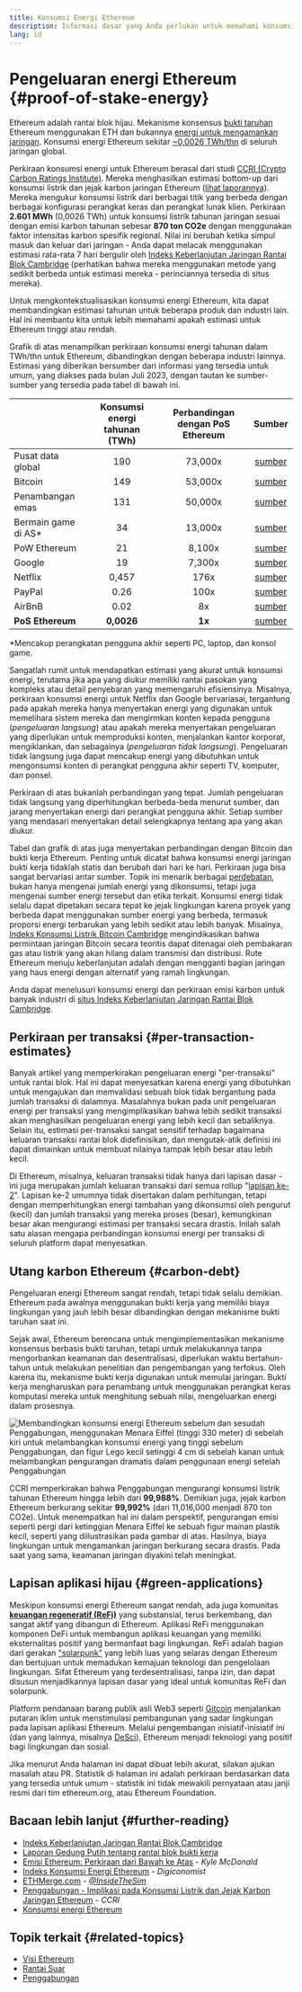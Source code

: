```yaml
---
title: Konsumsi Energi Ethereum
description: Informasi dasar yang Anda perlukan untuk memahami konsumsi energi Ethereum.
lang: id
---
```


# Pengeluaran energi Ethereum {#proof-of-stake-energy}

Ethereum adalah rantai blok hijau. Mekanisme konsensus [bukti taruhan](/developers/docs/consensus-mechanisms/pos) Ethereum menggunakan ETH dan bukannya [energi untuk mengamankan jaringan](/developers/docs/consensus-mechanisms/pow). Konsumsi energi Ethereum sekitar [~0,0026 TWh/thn](https://carbon-ratings.com/eth-report-2022) di seluruh jaringan global.

Perkiraan konsumsi energi untuk Ethereum berasal dari studi [CCRI (Crypto Carbon Ratings Institute)](https://carbon-ratings.com). Mereka menghasilkan estimasi bottom-up dari konsumsi listrik dan jejak karbon jaringan Ethereum ([lihat laporannya](https://carbon-ratings.com/eth-report-2022)). Mereka mengukur konsumsi listrik dari berbagai titik yang berbeda dengan berbagai konfigurasi perangkat keras dan perangkat lunak klien. Perkiraan **2.601 MWh** (0,0026 TWh) untuk konsumsi listrik tahunan jaringan sesuai dengan emisi karbon tahunan sebesar **870 ton CO2e** dengan menggunakan faktor intensitas karbon spesifik regional. Nilai ini berubah ketika simpul masuk dan keluar dari jaringan - Anda dapat melacak menggunakan estimasi rata-rata 7 hari bergulir oleh [Indeks Keberlanjutan Jaringan Rantai Blok Cambridge](https://ccaf.io/cbnsi/ethereum) (perhatikan bahwa mereka menggunakan metode yang sedikit berbeda untuk estimasi mereka - perinciannya tersedia di situs mereka).

Untuk mengkontekstualisasikan konsumsi energi Ethereum, kita dapat membandingkan estimasi tahunan untuk beberapa produk dan industri lain. Hal ini membantu kita untuk lebih memahami apakah estimasi untuk Ethereum tinggi atau rendah.

<EnergyConsumptionChart />

Grafik di atas menampilkan perkiraan konsumsi energi tahunan dalam TWh/thn untuk Ethereum, dibandingkan dengan beberapa industri lainnya. Estimasi yang diberikan bersumber dari informasi yang tersedia untuk umum, yang diakses pada bulan Juli 2023, dengan tautan ke sumber-sumber yang tersedia pada tabel di bawah ini.

|                        | Konsumsi energi tahunan (TWh) | Perbandingan dengan PoS Ethereum |                                                                                      Sumber                                                                                       |
|:---------------------- |:-----------------------------:|:--------------------------------:|:---------------------------------------------------------------------------------------------------------------------------------------------------------------------------------:|
| Pusat data global      |              190              |             73,000x              |                                    [sumber](https://www.iea.org/commentaries/data-centres-and-energy-from-global-headlines-to-local-headaches)                                    |
| Bitcoin                |              149              |             53,000x              |                                                                 [sumber](https://ccaf.io/cbnsi/cbeci/comparisons)                                                                 |
| Penambangan emas       |              131              |             50,000x              |                                                                 [sumber](https://ccaf.io/cbnsi/cbeci/comparisons)                                                                 |
| Bermain game di AS\* |              34               |             13,000x              |                 [sumber](https://www.researchgate.net/publication/336909520_Toward_Greener_Gaming_Estimating_National_Energy_Use_and_Energy_Efficiency_Potential)                 |
| PoW Ethereum           |              21               |              8,100x              |                                                                    [sumber](https://ccaf.io/cbnsi/ethereum/1)                                                                     |
| Google                 |              19               |              7,300x              |                                           [sumber](https://www.gstatic.com/gumdrop/sustainability/google-2022-environmental-report.pdf)                                           |
| Netflix                |             0,457             |               176x               | [sumber](https://assets.ctfassets.net/4cd45et68cgf/7B2bKCqkXDfHLadrjrNWD8/e44583e5b288bdf61e8bf3d7f8562884/2021_US_EN_Netflix_EnvironmentalSocialGovernanceReport-2021_Final.pdf) |
| PayPal                 |             0.26              |               100x               |                                  [sumber](https://s202.q4cdn.com/805890769/files/doc_downloads/global-impact/CDP_Climate_Change_PayPal-(1).pdf)                                   |
| AirBnB                 |             0.02              |                8x                |                               [sumber](https://s26.q4cdn.com/656283129/files/doc_downloads/governance_doc_updated/Airbnb-ESG-Factsheet-(Final).pdf)                               |
| **PoS Ethereum**       |          **0,0026**           |              **1x**              |                                                               [sumber](https://carbon-ratings.com/eth-report-2022)                                                                |

\*Mencakup perangkatan pengguna akhir seperti PC, laptop, dan konsol game.

Sangatlah rumit untuk mendapatkan estimasi yang akurat untuk konsumsi energi, terutama jika apa yang diukur memiliki rantai pasokan yang kompleks atau detail penyebaran yang memengaruhi efisiensinya. Misalnya, perkiraan konsumsi energi untuk Netflix dan Google bervariasai, tergantung pada apakah mereka hanya menyertakan energi yang digunakan untuk memelihara sistem mereka dan mengirmkan konten kepada pengguna (_pengeluaran langsung_) atau apakah mereka menyertakan pengeluaran yang diperlukan untuk memproduksi konten, menjalankan kantor korporat, mengiklankan, dan sebagainya (_pengeluaran tidak langsung_). Pengeluaran tidak langsung juga dapat mencakup energi yang dibutuhkan untuk mengonsumsi konten di perangkat pengguna akhir seperti TV, komputer, dan ponsel.

Perkiraan di atas bukanlah perbandingan yang tepat. Jumlah pengeluaran tidak langsung yang diperhitungkan berbeda-beda menurut sumber, dan jarang menyertakan energi dari perangkat pengguna akhir. Setiap sumber yang mendasari menyertakan detail selengkapnya tentang apa yang akan diukur.

Tabel dan grafik di atas juga menyertakan perbandingan dengan Bitcoin dan bukti kerja Ethereum. Penting untuk dicatat bahwa konsumsi energi jaringan bukti kerja tidaklah statis dan berubah dari hari ke hari. Perkiraan juga bisa sangat bervariasi antar sumber. Topik ini menarik berbagai [perdebatan](https://www.coindesk.com/business/2020/05/19/the-last-word-on-bitcoins-energy-consumption/), bukan hanya mengenai jumlah energi yang dikonsumsi, tetapi juga mengenai sumber energi tersebut dan etika terkait. Konsumsi energi tidak selalu dapat dipetakan secara tepat ke jejak lingkungan karena proyek yang berbeda dapat menggunakan sumber energi yang berbeda, termasuk proporsi energi terbarukan yang lebih sedikit atau lebih banyak. Misalnya, [Indeks Konsumsi Listrik Bitcoin Cambridge](https://ccaf.io/cbnsi/cbeci/comparisons) mengindikasikan bahwa permintaan jaringan Bitcoin secara teoritis dapat ditenagai oleh pembakaran gas atau listrik yang akan hilang dalam transmisi dan distribusi. Rute Ethereum menuju keberlanjutan adalah dengan mengganti bagian jaringan yang haus energi dengan alternatif yang ramah lingkungan.

Anda dapat menelusuri konsumsi energi dan perkiraan emisi karbon untuk banyak industri di [situs Indeks Keberlanjutan Jaringan Rantai Blok Cambridge](https://ccaf.io/cbnsi/ethereum).

## Perkiraan per transaksi {#per-transaction-estimates}

Banyak artikel yang memperkirakan pengeluaran energi "per-transaksi" untuk rantai blok. Hal ini dapat menyesatkan karena energi yang dibutuhkan untuk mengajukan dan memvalidasi sebuah blok tidak bergantung pada jumlah transaksi di dalamnya. Masalahnya bukan pada unit pengeluaran energi per transaksi yang mengimplikasikan bahwa lebih sedikit transaksi akan menghasilkan pengeluaran energi yang lebih kecil dan sebaliknya. Selain itu, estimasi per-transaksi sangat sensitif terhadap bagaimana keluaran transaksi rantai blok didefinisikan, dan mengutak-atik definisi ini dapat dimainkan untuk membuat nilainya tampak lebih besar atau lebih kecil.

Di Ethereum, misalnya, keluaran transaksi tidak hanya dari lapisan dasar - ini juga merupakan jumlah keluaran transaksi dari semua rollup "[lapisan ke-2](/layer-2/)". Lapisan ke-2 umumnya tidak disertakan dalam perhitungan, tetapi dengan memperhitungkan energi tambahan yang dikonsumsi oleh pengurut (kecil) dan jumlah transaksi yang mereka proses (besar), kemungkinan besar akan mengurangi estimasi per transaksi secara drastis. Inilah salah satu alasan mengapa perbandingan konsumsi energi per transaksi di seluruh platform dapat menyesatkan.

## Utang karbon Ethereum {#carbon-debt}

Pengeluaran energi Ethereum sangat rendah, tetapi tidak selalu demikian. Ethereum pada awalnya menggunakan bukti kerja yang memiliki biaya lingkungan yang jauh lebih besar dibandingkan dengan mekanisme bukti taruhan saat ini.

Sejak awal, Ethereum berencana untuk mengimplementasikan mekanisme konsensus berbasis bukti taruhan, tetapi untuk melakukannya tanpa mengorbankan keamanan dan desentralisasi, diperlukan waktu bertahun-tahun untuk melakukan penelitian dan pengembangan yang terfokus. Oleh karena itu, mekanisme bukti kerja digunakan untuk memulai jaringan. Bukti kerja mengharuskan para penambang untuk menggunakan perangkat keras komputasi mereka untuk menghitung sebuah nilai, mengeluarkan energi dalam prosesnya.

![Membandingkan konsumsi energi Ethereum sebelum dan sesudah Penggabungan, menggunakan Menara Eiffel (tinggi 330 meter) di sebelah kiri untuk melambangkan konsumsi energi yang tinggi sebelum Penggabungan, dan figur Lego kecil setinggi 4 cm di sebelah kanan untuk melambangkan pengurangan dramatis dalam penggunaan energi setelah Penggabungan](energy_consumption_pre_post_merge.png)

CCRI memperkirakan bahwa Penggabungan mengurangi konsumsi listrik tahunan Ethereum hingga lebih dari **99,988%**. Demikian juga, jejak karbon Ethereum berkurang sekitar **99,992%** (dari 11,016,000 menjadi 870 ton CO2e). Untuk menempatkan hal ini dalam perspektif, pengurangan emisi seperti pergi dari ketinggian Menara Eiffel ke sebuah figur mainan plastik kecil, seperti yang diilustrasikan pada gambar di atas. Hasilnya, biaya lingkungan untuk mengamankan jaringan berkurang secara drastis. Pada saat yang sama, keamanan jaringan diyakini telah meningkat.

## Lapisan aplikasi hijau {#green-applications}

Meskipun konsumsi energi Ethereum sangat rendah, ada juga komunitas [**keuangan regeneratif (ReFi)**](/refi/) yang substansial, terus berkembang, dan sangat aktif yang dibangun di Ethereum. Aplikasi ReFi menggunakan komponen DeFi untuk membangun aplikasi keuangan yang memiliki eksternalitas positif yang bermanfaat bagi lingkungan. ReFi adalah bagian dari gerakan ["solarpunk"](https://en.wikipedia.org/wiki/Solarpunk) yang lebih luas yang selaras dengan Ethereum dan bertujuan untuk memadukan kemajuan teknologi dan pengelolaan lingkungan. Sifat Ethereum yang terdesentralisasi, tanpa izin, dan dapat disusun menjadikannya lapisan dasar yang ideal untuk komunitas ReFi dan solarpunk.

Platform pendanaan barang publik asli Web3 seperti [Gitcoin](https://gitcoin.co) menjalankan putaran iklim untuk menstimulasi pembangunan yang sadar lingkungan pada lapisan aplikasi Ethereum. Melalui pengembangan inisiatif-inisiatif ini (dan yang lainnya, misalnya [DeSci](/desci/)), Ethereum menjadi teknologi yang positif bagi lingkungan dan sosial.

<InfoBanner emoji=":evergreen_tree:">
  Jika menurut Anda halaman ini dapat dibuat lebih akurat, silakan ajukan masalah atau PR. Statistik di halaman ini adalah perkiraan berdasarkan data yang tersedia untuk umum - statistik ini tidak mewakili pernyataan atau janji resmi dari tim ethereum.org, atau Ethereum Foundation.
</InfoBanner>

## Bacaan lebih lanjut {#further-reading}

- [Indeks Keberlanjutan Jaringan Rantai Blok Cambridge](https://ccaf.io/cbnsi/ethereum)
- [Laporan Gedung Putih tentang rantai blok bukti kerja](https://www.whitehouse.gov/wp-content/uploads/2022/09/09-2022-Crypto-Assets-and-Climate-Report.pdf)
- [Emisi Ethereum: Perkiraan dari Bawah ke Atas](https://kylemcdonald.github.io/ethereum-emissions/) - _Kyle McDonald_
- [Indeks Konsumsi Energi Ethereum](https://digiconomist.net/ethereum-energy-consumption/) - _Digiconomist_
- [ETHMerge.com](https://ethmerge.com/) - _[@InsideTheSim](https://x.com/InsideTheSim)_
- [Penggabungan - Implikasi pada Konsumsi Listrik dan Jejak Karbon Jaringan Ethereum](https://carbon-ratings.com/eth-report-2022) - _CCRI_
- [Konsumsi energi Ethereum](https://mirror.xyz/jmcook.eth/ODpCLtO4Kq7SCVFbU4He8o8kXs418ZZDTj0lpYlZkR8)

## Topik terkait {#related-topics}

- [Visi Ethereum](/roadmap/vision/)
- [Rantai Suar](/roadmap/beacon-chain)
- [Penggabungan](/roadmap/merge/)
